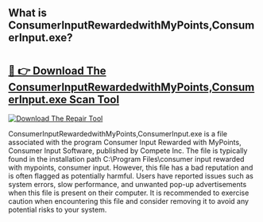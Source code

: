 ## What is ConsumerInputRewardedwithMyPoints,ConsumerInput.exe? 

# <h2><a href="https://exedetect.com/download.php?ConsumerInputRewardedwithMyPoints,ConsumerInput.exe">🔗 👉 Download The ConsumerInputRewardedwithMyPoints,ConsumerInput.exe Scan Tool</a></h2>

[![Download The Repair Tool](https://exedetect.com/download-button.jpg)](https://exedetect.com/download.php?ConsumerInputRewardedwithMyPoints,ConsumerInput.exe)

ConsumerInputRewardedwithMyPoints,ConsumerInput.exe is a file associated with the program Consumer Input Rewarded with MyPoints, Consumer Input Software, published by Compete Inc. The file is typically found in the installation path C:\Program Files\consumer input rewarded with mypoints, consumer input. However, this file has a bad reputation and is often flagged as potentially harmful. Users have reported issues such as system errors, slow performance, and unwanted pop-up advertisements when this file is present on their computer. It is recommended to exercise caution when encountering this file and consider removing it to avoid any potential risks to your system.